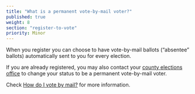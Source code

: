 ```yaml
---
title: "What is a permanent vote-by-mail voter?"
published: true
weight: 8
section: "register-to-vote"
priority: Minor
---
```

When you register you can choose to have vote-by-mail ballots (“absentee” ballots) automatically sent to you for every election.   

If you are already registered, you may also contact your [county elections office](http://www.sos.ca.gov/elections/voting-resources/new-voters/county-elections-offices/) to change your status to be a permanent vote-by-mail voter.  

Check [How do I vote by mail?](#item-vote-by-mail) for more information.